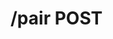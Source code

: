 #  /pair POST

<api-endpoint openapi-path="../../resources/openapi.yaml" method="POST" endpoint="/pair"/>